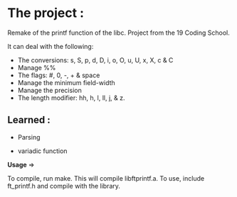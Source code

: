 # The project :

Remake of the printf function of the libc. Project from the 19 Coding School.

It can deal with the following: 

* The conversions: s, S, p, d, D, i, o, O, u, U, x, X, c & C
* Manage %%
* The flags: #, 0, -, + & space
* Manage the minimum field-width
* Manage the precision
* The length modifier: hh, h, l, ll, j, & z.

## Learned :

* Parsing

* variadic function

**Usage** =>

To compile, run make. This will compile libftprintf.a. To use, include ft_printf.h and compile with the library.
